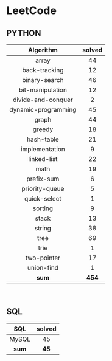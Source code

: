 # LeetCode
## PYTHON
|    Algorithm    | solved |
| :-------------: | :----: |
|array|44|
|back-tracking|12|
|binary-search|46|
|bit-manipulation|12|
|divide-and-conquer|2|
|dynamic-programming|45|
|graph|44|
|greedy|18|
|hash-table|21|
|implementation|9|
|linked-list|22|
|math|19|
|prefix-sum|6|
|priority-queue|5|
|quick-select|1|
|sorting|9|
|stack|13|
|string|38|
|tree|69|
|trie|1|
|two-pointer|17|
|union-find|1|
| **sum** | **454**|

<br>

 ## SQL
|    SQL    | solved |
| :-------------: | :----: |
|    MySQL    |45|
| **sum** | **45**|

